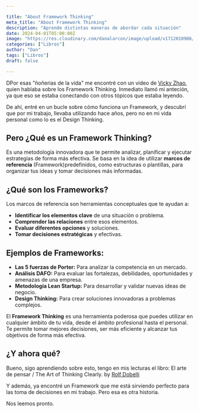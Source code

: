 ```yaml
---

title: "About Framework Thinking"
meta_title: "About Framework Thinking"
description: "Aprende distintas maneras de abordar cada situación"
date: 2024-04-01T05:00:00Z
image: "https://res.cloudinary.com/danalarcon/image/upload/v1712010986/Framework-thinking_ditj1s.png"
categories: ["Libros"]
author: "Dan"
tags: ["Libros"]
draft: false

---
```


DPor esas "ñoñerias de la vida" me encontré con un video de [Vicky Zhao](https://www.youtube.com/@VickyZhaoBEEAMP), quien hablaba sobre los Framework Thinking. Inmediato llamó mi anteción, ya que eso se estaba conectando con otros tópicos que estaba leyendo.

De ahí, entré en un bucle sobre cómo funciona un Framework, y descubrí que por mi trabajo, llevaba utilizando hace años, pero no en mi vida personal como lo es el Design Thinking.

## Pero ¿Qué es un Framework Thinking? 

Es una metodología innovadora que te permite analizar, planificar y ejecutar estrategias de forma más efectiva. Se basa en la idea de utilizar **marcos de referencia** (Framework)predefinidos, como estructuras o plantillas, para organizar tus ideas y tomar decisiones más informadas.

## **¿Qué son los Frameworks?**

Los marcos de referencia son herramientas conceptuales que te ayudan a:

- **Identificar los elementos clave** de una situación o problema.
- **Comprender las relaciones** entre esos elementos.
- **Evaluar diferentes opciones** y soluciones.
- **Tomar decisiones estratégicas** y efectivas.

## **Ejemplos de Frameworks:**

- **Las 5 fuerzas de Porter:** Para analizar la competencia en un mercado.
- **Análisis DAFO:** Para evaluar las fortalezas, debilidades, oportunidades y amenazas de una empresa.
- **Metodología Lean Startup:** Para desarrollar y validar nuevas ideas de negocio.
- **Design Thinking:** Para crear soluciones innovadoras a problemas complejos.

El **Framework Thinking** es una herramienta poderosa que puedes utilizar en cualquier ámbito de tu vida, desde el ámbito profesional hasta el personal. Te permite tomar mejores decisiones, ser más eficiente y alcanzar tus objetivos de forma más efectiva.

## ¿Y ahora qué?

Bueno, sigo aprendiendo sobre esto, tengo en mis lecturas el libro: El arte de pensar / The Art of Thinking Clearly. by [Rolf Dobelli](https://www.amazon.com/-/es/Rolf-Dobelli/e/B00960Q27A/ref=dp_byline_cont_book_1)

Y además, ya encontré un Framework que me está sirviendo perfecto para las toma de decisiones en mi trabajo. Pero esa es otra historia.

Nos leemos pronto. 
